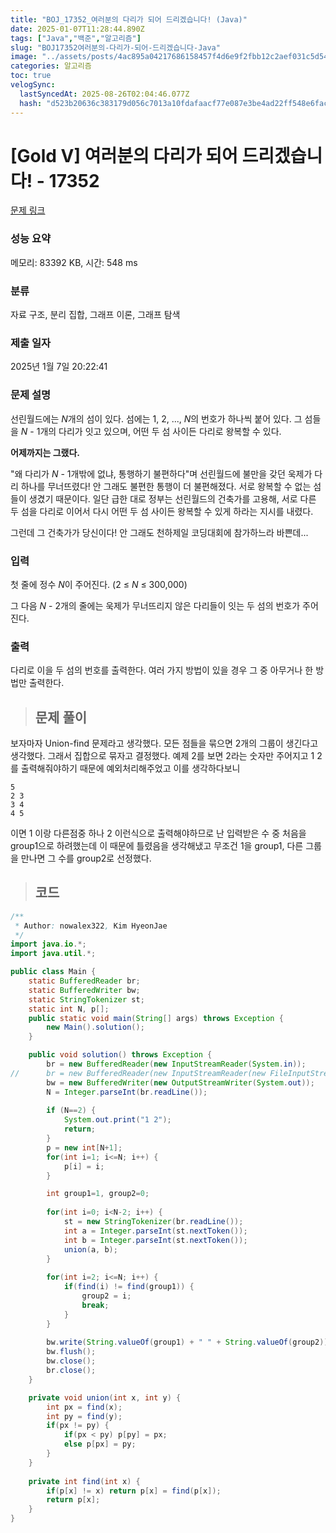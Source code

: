 ```yaml
---
title: "BOJ_17352_여러분의 다리가 되어 드리겠습니다! (Java)"
date: 2025-01-07T11:28:44.890Z
tags: ["Java","백준","알고리즘"]
slug: "BOJ17352여러분의-다리가-되어-드리겠습니다-Java"
image: "../assets/posts/4ac895a04217686158457f4d6e9f2fbb12c2aef031c5d5419e139b5131552083.png"
categories: 알고리즘
toc: true
velogSync:
  lastSyncedAt: 2025-08-26T02:04:46.077Z
  hash: "d523b20636c383179d056c7013a10fdafaacf77e087e3be4ad22ff548e6fac7c"
---
```


# [Gold V] 여러분의 다리가 되어 드리겠습니다! - 17352 

[문제 링크](https://www.acmicpc.net/problem/17352) 

### 성능 요약

메모리: 83392 KB, 시간: 548 ms

### 분류

자료 구조, 분리 집합, 그래프 이론, 그래프 탐색

### 제출 일자

2025년 1월 7일 20:22:41

### 문제 설명

<p>선린월드에는 <em>N</em>개의 섬이 있다. 섬에는 1, 2, ..., <em>N</em>의 번호가 하나씩 붙어 있다. 그 섬들을 <em>N </em>- 1개의 다리가 잇고 있으며, 어떤 두 섬 사이든 다리로 왕복할 수 있다.</p>

<p><strong>어제까지는 그랬다.</strong></p>

<p>"왜 다리가 <em>N </em>- 1개밖에 없냐, 통행하기 불편하다"며 선린월드에 불만을 갖던 욱제가 다리 하나를 무너뜨렸다! 안 그래도 불편한 통행이 더 불편해졌다. 서로 왕복할 수 없는 섬들이 생겼기 때문이다. 일단 급한 대로 정부는 선린월드의 건축가를 고용해, 서로 다른 두 섬을 다리로 이어서 다시 어떤 두 섬 사이든 왕복할 수 있게 하라는 지시를 내렸다.</p>

<p>그런데 그 건축가가 당신이다! 안 그래도 천하제일 코딩대회에 참가하느라 바쁜데...</p>

### 입력 

 <p>첫 줄에 정수 <em>N</em>이 주어진다. (2 ≤ <em>N</em> ≤ 300,000)</p>

<p>그 다음 <em>N</em> - 2개의 줄에는 욱제가 무너뜨리지 않은 다리들이 잇는 두 섬의 번호가 주어진다.</p>

### 출력 

 <p>다리로 이을 두 섬의 번호를 출력한다. 여러 가지 방법이 있을 경우 그 중 아무거나 한 방법만 출력한다.</p>

> ## 문제 풀이

보자마자 Union-find 문제라고 생각했다. 모든 점들을 묶으면 2개의 그룹이 생긴다고 생각했다. 그래서 집합으로 묶자고 결정했다. 예제 2를 보면 2라는 숫자만 주어지고 1 2 를 출력해줘야하기 때문에 예외처리해주었고 이를 생각하다보니 
```
5
2 3
3 4
4 5
```
이면 1 이랑 다른점중 하나 2 이런식으로 출력해야하므로 난 입력받은 수 중 처음을 group1으로 하려했는데 이 때문에 틀렸음을 생각해냈고 무조건 1을 group1, 다른 그룹을 만나면 그 수를 group2로 선정했다. 

> ## 코드

```java
/**
 * Author: nowalex322, Kim HyeonJae
 */
import java.io.*;
import java.util.*;

public class Main {
	static BufferedReader br;
	static BufferedWriter bw;
	static StringTokenizer st;
	static int N, p[];
	public static void main(String[] args) throws Exception {
		new Main().solution();
	}

	public void solution() throws Exception {
		br = new BufferedReader(new InputStreamReader(System.in));
//		br = new BufferedReader(new InputStreamReader(new FileInputStream("input.txt")));
		bw = new BufferedWriter(new OutputStreamWriter(System.out));
		N = Integer.parseInt(br.readLine());
		
		if (N==2) {
			System.out.print("1 2");
			return;
		}
		p = new int[N+1];
		for(int i=1; i<=N; i++) {
			p[i] = i;
		}

		int group1=1, group2=0;
		
		for(int i=0; i<N-2; i++) {
			st = new StringTokenizer(br.readLine());
			int a = Integer.parseInt(st.nextToken());
			int b = Integer.parseInt(st.nextToken());			
			union(a, b);
		}
		
		for(int i=2; i<=N; i++) {
	        if(find(i) != find(group1)) {
	            group2 = i;
	            break;
	        }
	    }
		
		bw.write(String.valueOf(group1) + " " + String.valueOf(group2));
		bw.flush();
		bw.close();
		br.close();
	}

	private void union(int x, int y) {
		int px = find(x);
		int py = find(y);
		if(px != py) {
			if(px < py) p[py] = px;
			else p[px] = py;
		}
	}
	
	private int find(int x) {
		if(p[x] != x) return p[x] = find(p[x]);
		return p[x];
	}
}
```